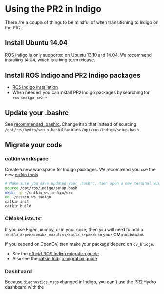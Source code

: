 # Using the PR2 in Indigo

There are a couple of things to be mindful of when transitioning to Indigo on the PR2.

## Install Ubuntu 14.04
ROS Indigo is only supported on Ubuntu 13.10 and 14.04.
We recommend installing 14.04, which is a long term release.

## Install ROS Indigo and PR2 Indigo packages
- [ROS Indigo installation](http://wiki.ros.org/indigo/Installation/Ubuntu)
- When needed, you can install PR2 Indigo packages by searching for `ros-indigo-pr2-*`

## Update your .bashrc
See [recommended .bashrc](../development_environment_setup/recommended_bashrc.md).
Change it so that instead of sourcing `/opt/ros/hydro/setup.bash` it sources `/opt/ros/indigo/setup.bash`

## Migrate your code
### catkin workspace
Create a new workspace for Indigo packages.
We recommend you use the new [catkin tools](https://catkin-tools.readthedocs.io/en/latest/index.html).
```bash
# Make sure you have updated your .bashrc, then open a new terminal window.
source /opt/ros/indigo/setup.bash
mkdir -p ~/catkin_ws_indigo/src
cd ~/catkin_ws_indigo
catkin init
catkin build
```

### CMakeLists.txt
If you use Eigen, numpy, or  in your code, then you will need to add a `<build_depend>cmake_modules</build_depend>` to your CMakeLists.txt.

If you depend on OpenCV, then make your package depend on `cv_bridge`.

- See the [official ROS Indigo migration guide](http://wiki.ros.org/indigo/Migration)
- Also see the [catkin Indigo migration guide](http://docs.ros.org/indigo/api/catkin/html/adv_user_guide/catkin_migration_indigo.html)

### Dashboard
Because `diagnostics_msgs` changed in Indigo, you can't use the PR2 Hydro dashboard with the 
